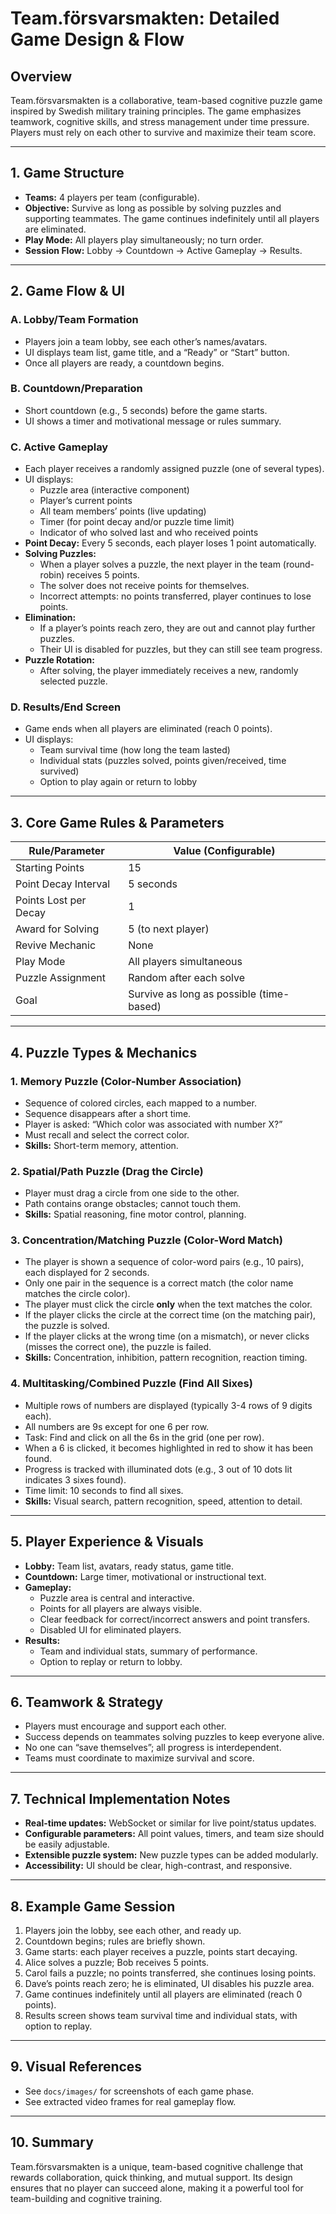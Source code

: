 # Team.försvarsmakten: Detailed Game Design & Flow

## Overview
Team.försvarsmakten is a collaborative, team-based cognitive puzzle game inspired by Swedish military training principles. The game emphasizes teamwork, cognitive skills, and stress management under time pressure. Players must rely on each other to survive and maximize their team score.

---

## 1. Game Structure
- **Teams:** 4 players per team (configurable).
- **Objective:** Survive as long as possible by solving puzzles and supporting teammates. The game continues indefinitely until all players are eliminated.
- **Play Mode:** All players play simultaneously; no turn order.
- **Session Flow:** Lobby → Countdown → Active Gameplay → Results.

---

## 2. Game Flow & UI

### A. Lobby/Team Formation
- Players join a team lobby, see each other’s names/avatars.
- UI displays team list, game title, and a “Ready” or “Start” button.
- Once all players are ready, a countdown begins.

### B. Countdown/Preparation
- Short countdown (e.g., 5 seconds) before the game starts.
- UI shows a timer and motivational message or rules summary.

### C. Active Gameplay
- Each player receives a randomly assigned puzzle (one of several types).
- UI displays:
  - Puzzle area (interactive component)
  - Player’s current points
  - All team members’ points (live updating)
  - Timer (for point decay and/or puzzle time limit)
  - Indicator of who solved last and who received points
- **Point Decay:** Every 5 seconds, each player loses 1 point automatically.
- **Solving Puzzles:**
  - When a player solves a puzzle, the next player in the team (round-robin) receives 5 points.
  - The solver does not receive points for themselves.
  - Incorrect attempts: no points transferred, player continues to lose points.
- **Elimination:**
  - If a player’s points reach zero, they are out and cannot play further puzzles.
  - Their UI is disabled for puzzles, but they can still see team progress.
- **Puzzle Rotation:**
  - After solving, the player immediately receives a new, randomly selected puzzle.

### D. Results/End Screen
- Game ends when all players are eliminated (reach 0 points).
- UI displays:
  - Team survival time (how long the team lasted)
  - Individual stats (puzzles solved, points given/received, time survived)
  - Option to play again or return to lobby

---

## 3. Core Game Rules & Parameters
| Rule/Parameter         | Value (Configurable)         |
|-----------------------|-----------------------------|
| Starting Points       | 15                          |
| Point Decay Interval  | 5 seconds                   |
| Points Lost per Decay | 1                           |
| Award for Solving     | 5 (to next player)          |
| Revive Mechanic       | None                        |
| Play Mode             | All players simultaneous    |
| Puzzle Assignment     | Random after each solve     |
| Goal                  | Survive as long as possible (time-based) |

---

## 4. Puzzle Types & Mechanics

### 1. Memory Puzzle (Color-Number Association)
- Sequence of colored circles, each mapped to a number.
- Sequence disappears after a short time.
- Player is asked: “Which color was associated with number X?”
- Must recall and select the correct color.
- **Skills:** Short-term memory, attention.

### 2. Spatial/Path Puzzle (Drag the Circle)
- Player must drag a circle from one side to the other.
- Path contains orange obstacles; cannot touch them.
- **Skills:** Spatial reasoning, fine motor control, planning.

### 3. Concentration/Matching Puzzle (Color-Word Match)
- The player is shown a sequence of color-word pairs (e.g., 10 pairs), each displayed for 2 seconds.
- Only one pair in the sequence is a correct match (the color name matches the circle color).
- The player must click the circle **only** when the text matches the color.
- If the player clicks the circle at the correct time (on the matching pair), the puzzle is solved.
- If the player clicks at the wrong time (on a mismatch), or never clicks (misses the correct one), the puzzle is failed.
- **Skills:** Concentration, inhibition, pattern recognition, reaction timing.

### 4. Multitasking/Combined Puzzle (Find All Sixes)
- Multiple rows of numbers are displayed (typically 3-4 rows of 9 digits each).
- All numbers are 9s except for one 6 per row.
- Task: Find and click on all the 6s in the grid (one per row).
- When a 6 is clicked, it becomes highlighted in red to show it has been found.
- Progress is tracked with illuminated dots (e.g., 3 out of 10 dots lit indicates 3 sixes found).
- Time limit: 10 seconds to find all sixes.
- **Skills:** Visual search, pattern recognition, speed, attention to detail.

---

## 5. Player Experience & Visuals
- **Lobby:** Team list, avatars, ready status, game title.
- **Countdown:** Large timer, motivational or instructional text.
- **Gameplay:**
  - Puzzle area is central and interactive.
  - Points for all players are always visible.
  - Clear feedback for correct/incorrect answers and point transfers.
  - Disabled UI for eliminated players.
- **Results:**
  - Team and individual stats, summary of performance.
  - Option to replay or return to lobby.

---

## 6. Teamwork & Strategy
- Players must encourage and support each other.
- Success depends on teammates solving puzzles to keep everyone alive.
- No one can “save themselves”; all progress is interdependent.
- Teams must coordinate to maximize survival and score.

---

## 7. Technical Implementation Notes
- **Real-time updates:** WebSocket or similar for live point/status updates.
- **Configurable parameters:** All point values, timers, and team size should be easily adjustable.
- **Extensible puzzle system:** New puzzle types can be added modularly.
- **Accessibility:** UI should be clear, high-contrast, and responsive.

---

## 8. Example Game Session
1. Players join the lobby, see each other, and ready up.
2. Countdown begins; rules are briefly shown.
3. Game starts: each player receives a puzzle, points start decaying.
4. Alice solves a puzzle; Bob receives 5 points.
5. Carol fails a puzzle; no points transferred, she continues losing points.
6. Dave’s points reach zero; he is eliminated, UI disables his puzzle area.
7. Game continues indefinitely until all players are eliminated (reach 0 points).
8. Results screen shows team survival time and individual stats, with option to replay.

---

## 9. Visual References
- See `docs/images/` for screenshots of each game phase.
- See extracted video frames for real gameplay flow.

---

## 10. Summary
Team.försvarsmakten is a unique, team-based cognitive challenge that rewards collaboration, quick thinking, and mutual support. Its design ensures that no player can succeed alone, making it a powerful tool for team-building and cognitive training. 